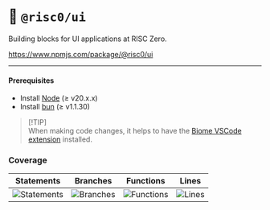 # 🎨 `@risc0/ui`

Building blocks for UI applications at RISC Zero.

https://www.npmjs.com/package/@risc0/ui

***

#### Prerequisites

* Install [Node](https://nodejs.org/en) (≥ v20.x.x)
* Install [bun](https://bun.sh/) (≥ v1.1.30)

> \[!TIP]\
> When making code changes, it helps to have the [Biome VSCode extension](https://marketplace.visualstudio.com/items?itemName=biomejs.biome) installed.

### Coverage

| Statements                  | Branches                | Functions                 | Lines             |
| --------------------------- | ----------------------- | ------------------------- | ----------------- |
| ![Statements](https://img.shields.io/badge/statements-28.58%25-red.svg?style=flat) | ![Branches](https://img.shields.io/badge/branches-82.6%25-yellow.svg?style=flat) | ![Functions](https://img.shields.io/badge/functions-81.11%25-yellow.svg?style=flat) | ![Lines](https://img.shields.io/badge/lines-28.58%25-red.svg?style=flat) |
